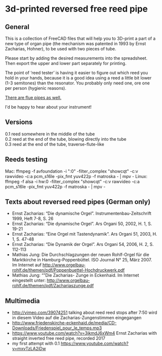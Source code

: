 # 3d-printed reversed free reed pipe

## General
This is a collection of FreeCAD files that will help you to 3D-print a part of a new type of organ pipe (the mechanism was patented in 1993 by Ernst Zacharias, Hohner), to be used with two pieces of tube. 

Please start by adding the desired measurements into the spreadsheet. Then export the upper and lower part separately for printing.

The point of ‘reed tester’ is having it easier to figure out which reed you hold in your hands, because it is a good idea using a reed a little bit lower (1-3 semitones) than the resonator. You probably only need one, ore one per person (hygienic reasons).

[There are flue pipes as well.](https://github.com/benjaminwand/3d-printed-labial-pipe)

I'd be happy to hear about your instrument!

## Versions
0.1 reed somewhere in the middle of the tube <br>
0.2 reed at the end of the tube, blowing directly into the tube <br>
0.3 reed at the end of the tube, traverse-flute-like <br>

## Reeds testing
Mac: ffmpeg -f avfoundation -i ":0" -filter_complex "showcqt" -c:v rawvideo -c:a pcm_s16le -pix_fmt yuv422p -f matroska - | mpv -
Linux: ffmpeg -f alsa -i hw:0 -filter_complex "showcqt" -c:v rawvideo -c:a pcm_s16le -pix_fmt yuv422p -f matroska - | mpv -

## Texts about reversed reed pipes (German only)
* Ernst Zacharias: “Die dynamische Orgel”. Instrumentenbau-Zeitschrift 1999, Heft 7-8, S. 26
* Ernst Zacharias: “Die dynamische Orgel”. Ars Organi 50, 2002, H. 1, S. 19-21
* Ernst Zacharias: “Eine Orgel mit Tastendynamik”. Ars Organi 51, 2003, H. 1, S. 47-48
* Ernst Zacharias: “Die Dynamik der Orgel”. Ars Organi 54, 2006, H. 2, S. 112-113
* Mathias Jung: Die Durchschlagzungen der neuen Rohlf-Orgel für die Marktkirche in Hamburg-Poppenbüttel. ISO Journal N° 25, März 2007. Im Internet auf http://www.orgelbau-rohlf.de/themen/pdf/Poppenbuettel-Hochdruckwerk.pdf
* Mathias Jung: “”Die Zacharias- Zunge in Eckenhaid. Im Internet eingestellt unter: http://www.orgelbau-rohlf.de/themen/pdf/Zachariaszunge.pdf

## Multimedia
* http://vimeo.com/39074251 talking about reed reed stops after 7:50 wird in diesem Video auf die Zacharias-Zungenstimmen eingegangen
* http://www.friedenskirche-eckenhaid.de/media/CD-Downloads/Friedenspiel_pour_le_temps.mp3 
* https://www.youtube.com/watch?v=3jkmdJ6xWm4 Ernst Zacharias with straight inverted free reed pipe, recorded 2017
* my first attempt with 0.1 https://www.youtube.com/watch?v=mxvTzLA2iDw
